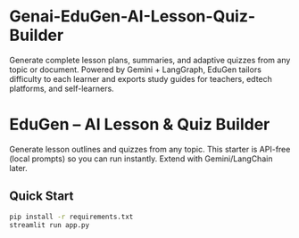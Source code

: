 # Genai-EduGen-AI-Lesson-Quiz-Builder
Generate complete lesson plans, summaries, and adaptive quizzes from any topic or document. Powered by Gemini + LangGraph, EduGen tailors difficulty to each learner and exports study guides for teachers, edtech platforms, and self-learners.


# EduGen – AI Lesson & Quiz Builder

Generate lesson outlines and quizzes from any topic. This starter is API-free (local prompts) so you can run instantly. Extend with Gemini/LangChain later.

## Quick Start
```bash
pip install -r requirements.txt
streamlit run app.py
